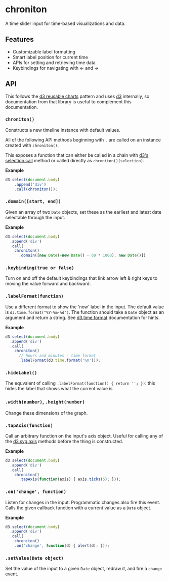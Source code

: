 # chroniton

A time slider input for time-based visualizations and data.

## Features

* Customizable label formatting
* Smart label position for current time
* APIs for setting and retrieving time data
* Keybindings for navigating with ← and →

## API

This follows the [d3 reusable charts](http://bost.ocks.org/mike/chart/) pattern
and uses [d3](http://d3js.org/) internally, so documentation from that library
is useful to complement this documentation.

### `chroniton()`

Constructs a new timeline instance with default values.

All of the following API methods beginning with `.` are called on an instance
created with `chroniton()`.

This exposes a function that can either be called in a chain with [d3's selection.call](https://github.com/mbostock/d3/wiki/Selections)
method or called directly as `chroniton()(selection)`.

**Example**

```js
d3.select(document.body)
    .append('div')
    .call(chroniton());
```

### `.domain([start, end])`

Given an array of two `Date` objects, set these as the earliest and latest
date selectable through the input.

**Example**

```js
d3.select(document.body)
  .append('div')
  .call(
    chroniton()
      .domain([new Date(+new Date() - 60 * 1000), new Date()])
```

### `.keybinding(true or false)`

Turn on and off the default keybindings that link arrow left & right keys
to moving the value forward and backward.

### `.labelFormat(function)`

Use a different format to show the 'now' label in the input. The default
value is `d3.time.format("%Y-%m-%d")`. The function should take a `Date`
object as an argument and return a string. See [d3.time.format](https://github.com/mbostock/d3/wiki/Time-Formatting)
documentation for hints.

**Example**

```js
d3.select(document.body)
  .append('div')
  .call(
    chroniton()
      // hours and minutes - time format
      .labelFormat(d3.time.format('%X')));
```

### `.hideLabel()`

The equvalent of calling `.labelFormat(function() { return ''; })`: this
hides the label that shows what the current value is.

### `.width(number)`, `.height(number)`

Change these dimensions of the graph.

### `.tapAxis(function)`

Call an arbitrary function on the input's axis object. Useful for calling
any of the [d3.svg.axis](https://github.com/mbostock/d3/wiki/SVG-Axes) methods
before the thing is constructed.


**Example**

```js
d3.select(document.body)
  .append('div')
  .call(
    chroniton()
      .tapAxis(function(axis) { axis.ticks(5); }));
```

### `.on('change', function)`

Listen for changes in the input. Programmatic changes also fire this event.
Calls the given callback function with a current value as a `Date` object.

**Example**

```js
d3.select(document.body)
  .append('div')
  .call(
    chroniton()
    .on('change', function(d) { alert(d); }));
```

### `.setValue(Date object)`

Set the value of the input to a given `Date` object, redraw it, and fire
a `change` event.
